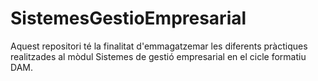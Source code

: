 # SistemesGestioEmpresarial
Aquest repositori té la finalitat d'emmagatzemar les diferents pràctiques realitzades al mòdul Sistemes de gestió empresarial en el cicle formatiu DAM.
